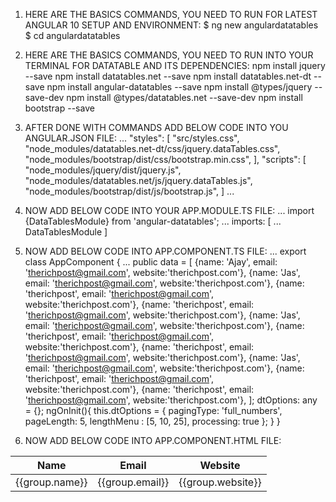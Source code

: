 1. HERE ARE THE BASICS COMMANDS, YOU NEED TO RUN FOR LATEST ANGULAR 10 SETUP AND ENVIRONMENT:
$ ng new angulardatatables
$ cd angulardatatables

2. HERE ARE THE BASICS COMMANDS, YOU NEED TO RUN INTO YOUR TERMINAL FOR DATATABLE AND ITS DEPENDENCIES:
npm install jquery --save
npm install datatables.net --save
npm install datatables.net-dt --save
npm install angular-datatables --save
npm install @types/jquery --save-dev
npm install @types/datatables.net --save-dev
npm install bootstrap --save

3. AFTER DONE WITH COMMANDS ADD BELOW CODE INTO YOU ANGULAR.JSON FILE:
...
"styles": [
              "src/styles.css",
              "node_modules/datatables.net-dt/css/jquery.dataTables.css",
              "node_modules/bootstrap/dist/css/bootstrap.min.css",
            ],
            "scripts": [
            "node_modules/jquery/dist/jquery.js",
            "node_modules/datatables.net/js/jquery.dataTables.js",
            "node_modules/bootstrap/dist/js/bootstrap.js",
            ]
...

4. NOW ADD BELOW CODE INTO YOUR APP.MODULE.TS FILE:
...
import {DataTablesModule} from 'angular-datatables';
...
imports: [
...
DataTablesModule
]

5. NOW ADD BELOW CODE INTO APP.COMPONENT.TS FILE:
...
export class AppComponent {
...
public data = [
    {name: 'Ajay', email: 'therichpost@gmail.com', website:'therichpost.com'},
    {name: 'Jas', email: 'therichpost@gmail.com', website:'therichpost.com'},
    {name: 'therichpost', email: 'therichpost@gmail.com', website:'therichpost.com'},
    {name: 'therichpost', email: 'therichpost@gmail.com', website:'therichpost.com'},
    {name: 'Jas', email: 'therichpost@gmail.com', website:'therichpost.com'},
    {name: 'therichpost', email: 'therichpost@gmail.com', website:'therichpost.com'},
    {name: 'therichpost', email: 'therichpost@gmail.com', website:'therichpost.com'},
    {name: 'Jas', email: 'therichpost@gmail.com', website:'therichpost.com'},
    {name: 'therichpost', email: 'therichpost@gmail.com', website:'therichpost.com'},
    {name: 'therichpost', email: 'therichpost@gmail.com', website:'therichpost.com'},
  ];
dtOptions: any = {};
ngOnInit(){
  this.dtOptions = {
      pagingType: 'full_numbers',
      pageLength: 5,
    lengthMenu : [5, 10, 25],
      processing: true
    };
}
}

6. NOW ADD BELOW CODE INTO APP.COMPONENT.HTML FILE:
<table class="table table-striped table-bordered table-sm row-border hover" datatable [dtOptions]="dtOptions">
  <thead>
    <tr>
      <th>Name</th>
      <th>Email</th>
      <th>Website</th>
    </tr>
  </thead>
  <tbody>
   <tr *ngFor="let group of data">
         <td>{{group.name}}</td>
         <td>{{group.email}}</td>
         <td>{{group.website}}</td>
     </tr>
  </tbody>
</table>
